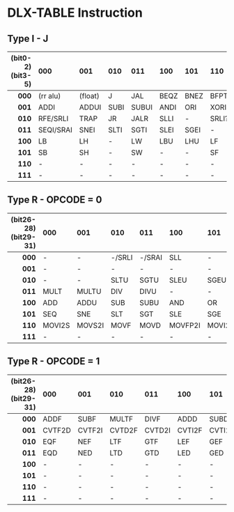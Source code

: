 DLX-TABLE Instruction
=====================

## Type I - J

| (bit0-2)(bit3-5) | **000**   | **001** | **010** | **011** | **100** | **101** | **110** | **111** |
|-----------------:|:----------|:--------|:--------|:--------|:--------|:--------|:--------|:--------|
|          **000** | (rr alu)  | (float) | J       | JAL     | BEQZ    | BNEZ    | BFPT    | BFPF    |
|          **001** | ADDI      | ADDUI   | SUBI    | SUBUI   | ANDI    | ORI     | XORI    | LHI     |
|          **010** | RFE/SRLI  | TRAP    | JR      | JALR    | SLLI    | -       | SRLI?   | SRAI?   |
|          **011** | SEQI/SRAI | SNEI    | SLTI    | SGTI    | SLEI    | SGEI    | -       | -       |
|          **100** | LB        | LH      | -       | LW      | LBU     | LHU     | LF      | LD      |
|          **101** | SB        | SH      | -       | SW      | -       | -       | SF      | SD      |
|          **110** | -         | -       | -       | -       | -       | -       | -       | -       |
|          **111** | -         | -       | -       | -       | -       | -       | -       | -       |

## Type R - OPCODE = 0

| (bit26-28)(bit29-31) | **000** | **001** | **010** | **011** | **100** | **101** | **110** | **111** |
|---------------------:|:--------|:--------|:--------|:--------|:--------|:--------|:--------|:--------|
|              **000** | -       | -       | -/SRLI  | -/SRAI  | SLL     | -       | SRL     | SRA     |
|              **001** | -       | -       | -       | -       | -       | -       | -       | -       |
|              **010** | -       | -       | SLTU    | SGTU    | SLEU    | SGEU    | -       | -       |
|              **011** | MULT    | MULTU   | DIV     | DIVU    | -       | -       | -       | -       |
|              **100** | ADD     | ADDU    | SUB     | SUBU    | AND     | OR      | XOR     | -       |
|              **101** | SEQ     | SNE     | SLT     | SGT     | SLE     | SGE     | -       | -       |
|              **110** | MOVI2S  | MOVS2I  | MOVF    | MOVD    | MOVFP2I | MOVI2FP | -       | -       |
|              **111** | -       | -       | -       | -       | -       | -       | -       | -       |

## Type R - OPCODE = 1

| (bit26-28)(bit29-31) | **000** | **001** | **010** | **011** | **100** | **101** | **110** | **111** |
|---------------------:|:--------|:--------|:--------|:--------|:--------|:--------|:--------|:--------|
|              **000** | ADDF    | SUBF    | MULTF   | DIVF    | ADDD    | SUBD    | MULTD   | DIVD    |
|              **001** | CVTF2D  | CVTF2I  | CVTD2F  | CVTD2I  | CVTI2F  | CVTI2D  | -       | -       |
|              **010** | EQF     | NEF     | LTF     | GTF     | LEF     | GEF     | -       | -       |
|              **011** | EQD     | NED     | LTD     | GTD     | LED     | GED     | -       | -       |
|              **100** | -       | -       | -       | -       | -       | -       | -       | -       |
|              **101** | -       | -       | -       | -       | -       | -       | -       | -       |
|              **110** | -       | -       | -       | -       | -       | -       | -       | -       |
|              **111** | -       | -       | -       | -       | -       | -       | -       | -       |
